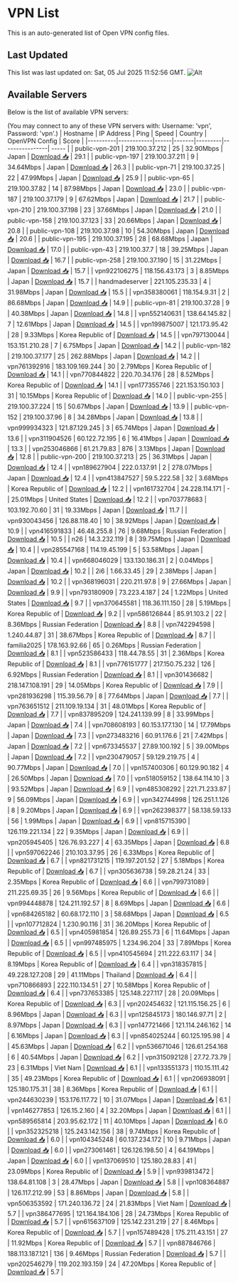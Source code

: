# VPN List

This is an auto-generated list of Open VPN config files.

## Last Updated

This list was last updated on: Sat, 05 Jul 2025 11:52:56 GMT.
![Alt](https://repobeats.axiom.co/api/embed/186b98318ef1479477931607c1ad7d823f12451f.svg "Repobeats analytics image")

## Available Servers

Below is the list of available VPN servers:

(You may connect to any of these VPN servers with: Username: 'vpn', Password: 'vpn'.)
| Hostname | IP Address | Ping | Speed | Country | OpenVPN Config | Score |
|----------|------------|------|-------|---------|----------------| ----- |
| public-vpn-201 | 219.100.37.212 | 25 | 32.90Mbps | Japan | [Download 📥](./configs/server_0_JP.ovpn) | 29.1 |
| public-vpn-197 | 219.100.37.211 | 9 | 34.64Mbps | Japan | [Download 📥](./configs/server_1_JP.ovpn) | 26.3 |
| public-vpn-71 | 219.100.37.25 | 22 | 47.99Mbps | Japan | [Download 📥](./configs/server_2_JP.ovpn) | 25.9 |
| public-vpn-65 | 219.100.37.82 | 14 | 87.98Mbps | Japan | [Download 📥](./configs/server_3_JP.ovpn) | 23.0 |
| public-vpn-187 | 219.100.37.179 | 9 | 67.62Mbps | Japan | [Download 📥](./configs/server_4_JP.ovpn) | 21.7 |
| public-vpn-210 | 219.100.37.198 | 23 | 37.66Mbps | Japan | [Download 📥](./configs/server_5_JP.ovpn) | 21.0 |
| public-vpn-158 | 219.100.37.123 | 33 | 20.66Mbps | Japan | [Download 📥](./configs/server_6_JP.ovpn) | 20.8 |
| public-vpn-108 | 219.100.37.98 | 10 | 54.30Mbps | Japan | [Download 📥](./configs/server_7_JP.ovpn) | 20.6 |
| public-vpn-195 | 219.100.37.195 | 28 | 68.68Mbps | Japan | [Download 📥](./configs/server_8_JP.ovpn) | 17.0 |
| public-vpn-43 | 219.100.37.7 | 18 | 39.25Mbps | Japan | [Download 📥](./configs/server_9_JP.ovpn) | 16.7 |
| public-vpn-258 | 219.100.37.190 | 15 | 31.22Mbps | Japan | [Download 📥](./configs/server_10_JP.ovpn) | 15.7 |
| vpn922106275 | 118.156.43.173 | 3 | 8.85Mbps | Japan | [Download 📥](./configs/server_11_JP.ovpn) | 15.7 |
| handmadeserver | 221.105.235.33 | 4 | 31.98Mbps | Japan | [Download 📥](./configs/server_12_JP.ovpn) | 15.5 |
| vpn358380061 | 118.154.9.31 | 2 | 86.68Mbps | Japan | [Download 📥](./configs/server_13_JP.ovpn) | 14.9 |
| public-vpn-81 | 219.100.37.28 | 9 | 40.38Mbps | Japan | [Download 📥](./configs/server_14_JP.ovpn) | 14.8 |
| vpn552140631 | 138.64.145.82 | 7 | 12.61Mbps | Japan | [Download 📥](./configs/server_15_JP.ovpn) | 14.5 |
| vpn199875007 | 121.173.95.42 | 28 | 9.33Mbps | Korea Republic of | [Download 📥](./configs/server_16_KR.ovpn) | 14.5 |
| vpn797130044 | 153.151.210.28 | 7 | 6.75Mbps | Japan | [Download 📥](./configs/server_17_JP.ovpn) | 14.2 |
| public-vpn-182 | 219.100.37.177 | 25 | 262.88Mbps | Japan | [Download 📥](./configs/server_18_JP.ovpn) | 14.2 |
| vpn761392916 | 183.109.169.244 | 30 | 2.79Mbps | Korea Republic of | [Download 📥](./configs/server_19_KR.ovpn) | 14.1 |
| vpn770844822 | 220.70.34.176 | 28 | 8.52Mbps | Korea Republic of | [Download 📥](./configs/server_20_KR.ovpn) | 14.1 |
| vpn177355746 | 221.153.150.103 | 31 | 10.15Mbps | Korea Republic of | [Download 📥](./configs/server_21_KR.ovpn) | 14.0 |
| public-vpn-255 | 219.100.37.224 | 15 | 50.67Mbps | Japan | [Download 📥](./configs/server_22_JP.ovpn) | 13.9 |
| public-vpn-152 | 219.100.37.96 | 8 | 34.28Mbps | Japan | [Download 📥](./configs/server_23_JP.ovpn) | 13.8 |
| vpn999934323 | 121.87.129.245 | 3 | 65.74Mbps | Japan | [Download 📥](./configs/server_24_JP.ovpn) | 13.6 |
| vpn311904526 | 60.122.72.195 | 6 | 16.41Mbps | Japan | [Download 📥](./configs/server_25_JP.ovpn) | 13.3 |
| vpn253046866 | 61.21.79.83 | 876 | 3.13Mbps | Japan | [Download 📥](./configs/server_26_JP.ovpn) | 12.8 |
| public-vpn-200 | 219.100.37.213 | 25 | 36.31Mbps | Japan | [Download 📥](./configs/server_27_JP.ovpn) | 12.4 |
| vpn189627904 | 222.0.137.91 | 2 | 278.07Mbps | Japan | [Download 📥](./configs/server_28_JP.ovpn) | 12.4 |
| vpn413847527 | 59.5.222.58 | 32 | 3.68Mbps | Korea Republic of | [Download 📥](./configs/server_29_KR.ovpn) | 12.2 |
| vpn161732704 | 24.228.114.171 | - | 25.01Mbps | United States | [Download 📥](./configs/server_30_US.ovpn) | 12.2 |
| vpn703778683 | 103.192.70.60 | 31 | 19.33Mbps | Japan | [Download 📥](./configs/server_31_JP.ovpn) | 11.7 |
| vpn930043456 | 126.88.118.40 | 10 | 38.92Mbps | Japan | [Download 📥](./configs/server_32_JP.ovpn) | 10.9 |
| vpn416591833 | 46.48.255.8 | 76 | 9.68Mbps | Russian Federation | [Download 📥](./configs/server_33_RU.ovpn) | 10.5 |
| n26 | 14.3.232.119 | 8 | 39.75Mbps | Japan | [Download 📥](./configs/server_34_JP.ovpn) | 10.4 |
| vpn285547168 | 114.19.45.199 | 5 | 53.58Mbps | Japan | [Download 📥](./configs/server_35_JP.ovpn) | 10.4 |
| vpn668046029 | 133.130.186.31 | 2 | 0.04Mbps | Japan | [Download 📥](./configs/server_36_JP.ovpn) | 10.2 |
| 2i6 | 1.66.33.45 | 29 | 2.38Mbps | Japan | [Download 📥](./configs/server_37_JP.ovpn) | 10.2 |
| vpn368196031 | 220.211.97.8 | 9 | 27.66Mbps | Japan | [Download 📥](./configs/server_38_JP.ovpn) | 9.9 |
| vpn793180909 | 73.223.4.187 | 24 | 1.22Mbps | United States | [Download 📥](./configs/server_39_US.ovpn) | 9.7 |
| vpn370645581 | 118.36.111.150 | 28 | 5.19Mbps | Korea Republic of | [Download 📥](./configs/server_40_KR.ovpn) | 9.2 |
| vpn586126844 | 85.91.103.2 | 22 | 8.36Mbps | Russian Federation | [Download 📥](./configs/server_41_RU.ovpn) | 8.8 |
| vpn742294598 | 1.240.44.87 | 31 | 38.67Mbps | Korea Republic of | [Download 📥](./configs/server_42_KR.ovpn) | 8.7 |
| familia2025 | 178.163.92.66 | 65 | 0.26Mbps | Russian Federation | [Download 📥](./configs/server_43_RU.ovpn) | 8.1 |
| vpn523586433 | 118.44.78.55 | 31 | 2.36Mbps | Korea Republic of | [Download 📥](./configs/server_44_KR.ovpn) | 8.1 |
| vpn776151777 | 217.150.75.232 | 126 | 6.92Mbps | Russian Federation | [Download 📥](./configs/server_45_RU.ovpn) | 8.1 |
| vpn301436682 | 218.147.108.191 | 29 | 14.05Mbps | Korea Republic of | [Download 📥](./configs/server_46_KR.ovpn) | 7.9 |
| vpn281936298 | 115.39.56.79 | 8 | 77.64Mbps | Japan | [Download 📥](./configs/server_47_JP.ovpn) | 7.7 |
| vpn763651512 | 211.109.19.134 | 31 | 48.01Mbps | Korea Republic of | [Download 📥](./configs/server_48_KR.ovpn) | 7.7 |
| vpn837895209 | 124.241.139.99 | 8 | 33.99Mbps | Japan | [Download 📥](./configs/server_49_JP.ovpn) | 7.4 |
| vpn708608193 | 60.153.177.130 | 14 | 17.79Mbps | Japan | [Download 📥](./configs/server_50_JP.ovpn) | 7.3 |
| vpn273483216 | 60.91.176.6 | 21 | 7.42Mbps | Japan | [Download 📥](./configs/server_51_JP.ovpn) | 7.2 |
| vpn673345537 | 27.89.100.192 | 5 | 39.00Mbps | Japan | [Download 📥](./configs/server_52_JP.ovpn) | 7.2 |
| vpn230479057 | 59.129.219.75 | 4 | 90.77Mbps | Japan | [Download 📥](./configs/server_53_JP.ovpn) | 7.0 |
| vpn157400306 | 60.129.90.182 | 4 | 26.50Mbps | Japan | [Download 📥](./configs/server_54_JP.ovpn) | 7.0 |
| vpn518059152 | 138.64.114.10 | 3 | 93.52Mbps | Japan | [Download 📥](./configs/server_55_JP.ovpn) | 6.9 |
| vpn485308292 | 221.71.233.87 | 9 | 56.09Mbps | Japan | [Download 📥](./configs/server_56_JP.ovpn) | 6.9 |
| vpn342744998 | 126.251.1.126 | 8 | 9.20Mbps | Japan | [Download 📥](./configs/server_57_JP.ovpn) | 6.9 |
| vpn262398377 | 58.138.59.133 | 56 | 1.99Mbps | Japan | [Download 📥](./configs/server_58_JP.ovpn) | 6.9 |
| vpn815715390 | 126.119.221.134 | 22 | 9.35Mbps | Japan | [Download 📥](./configs/server_59_JP.ovpn) | 6.9 |
| vpn205945405 | 126.76.93.227 | 4 | 63.35Mbps | Japan | [Download 📥](./configs/server_60_JP.ovpn) | 6.8 |
| vpn597062246 | 210.103.37.95 | 26 | 6.33Mbps | Korea Republic of | [Download 📥](./configs/server_61_KR.ovpn) | 6.7 |
| vpn821731215 | 119.197.201.52 | 27 | 5.18Mbps | Korea Republic of | [Download 📥](./configs/server_62_KR.ovpn) | 6.7 |
| vpn305636738 | 59.28.21.24 | 33 | 2.35Mbps | Korea Republic of | [Download 📥](./configs/server_63_KR.ovpn) | 6.6 |
| vpn799731089 | 211.225.69.35 | 26 | 9.56Mbps | Korea Republic of | [Download 📥](./configs/server_64_KR.ovpn) | 6.6 |
| vpn994448878 | 124.211.192.57 | 8 | 8.69Mbps | Japan | [Download 📥](./configs/server_65_JP.ovpn) | 6.6 |
| vpn684265182 | 60.68.172.110 | 3 | 58.68Mbps | Japan | [Download 📥](./configs/server_66_JP.ovpn) | 6.5 |
| vpn107712824 | 1.230.90.116 | 31 | 36.20Mbps | Korea Republic of | [Download 📥](./configs/server_67_KR.ovpn) | 6.5 |
| vpn405981854 | 126.89.255.73 | 6 | 11.64Mbps | Japan | [Download 📥](./configs/server_68_JP.ovpn) | 6.5 |
| vpn997485975 | 1.234.96.204 | 33 | 7.89Mbps | Korea Republic of | [Download 📥](./configs/server_69_KR.ovpn) | 6.5 |
| vpn410545694 | 211.222.63.117 | 34 | 8.19Mbps | Korea Republic of | [Download 📥](./configs/server_70_KR.ovpn) | 6.4 |
| vpn318357815 | 49.228.127.208 | 29 | 41.11Mbps | Thailand | [Download 📥](./configs/server_71_TH.ovpn) | 6.4 |
| vpn710866893 | 222.110.134.51 | 27 | 10.58Mbps | Korea Republic of | [Download 📥](./configs/server_72_KR.ovpn) | 6.4 |
| vpn737653385 | 125.148.227.117 | 28 | 20.09Mbps | Korea Republic of | [Download 📥](./configs/server_73_KR.ovpn) | 6.3 |
| vpn202454632 | 121.115.156.25 | 6 | 8.96Mbps | Japan | [Download 📥](./configs/server_74_JP.ovpn) | 6.3 |
| vpn125845173 | 180.146.97.71 | 2 | 8.97Mbps | Japan | [Download 📥](./configs/server_75_JP.ovpn) | 6.3 |
| vpn147721466 | 121.114.246.162 | 14 | 6.16Mbps | Japan | [Download 📥](./configs/server_76_JP.ovpn) | 6.3 |
| vpn854025244 | 60.125.195.98 | 4 | 45.63Mbps | Japan | [Download 📥](./configs/server_77_JP.ovpn) | 6.2 |
| vpn536671046 | 126.61.254.168 | 6 | 40.54Mbps | Japan | [Download 📥](./configs/server_78_JP.ovpn) | 6.2 |
| vpn315092128 | 27.72.73.79 | 23 | 6.31Mbps | Viet Nam | [Download 📥](./configs/server_79_VN.ovpn) | 6.1 |
| vpn133551373 | 110.15.111.42 | 35 | 49.23Mbps | Korea Republic of | [Download 📥](./configs/server_80_KR.ovpn) | 6.1 |
| vpn206938091 | 125.180.175.31 | 38 | 8.36Mbps | Korea Republic of | [Download 📥](./configs/server_81_KR.ovpn) | 6.1 |
| vpn244630239 | 153.176.117.72 | 10 | 31.07Mbps | Japan | [Download 📥](./configs/server_82_JP.ovpn) | 6.1 |
| vpn146277853 | 126.15.2.160 | 4 | 32.20Mbps | Japan | [Download 📥](./configs/server_83_JP.ovpn) | 6.1 |
| vpn589565814 | 203.95.62.172 | 11 | 40.10Mbps | Japan | [Download 📥](./configs/server_84_JP.ovpn) | 6.0 |
| vpn352325218 | 125.243.142.156 | 38 | 9.74Mbps | Korea Republic of | [Download 📥](./configs/server_85_KR.ovpn) | 6.0 |
| vpn104345248 | 60.137.234.172 | 10 | 9.71Mbps | Japan | [Download 📥](./configs/server_86_JP.ovpn) | 6.0 |
| vpn273061461 | 126.126.198.50 | 4 | 64.19Mbps | Japan | [Download 📥](./configs/server_87_JP.ovpn) | 6.0 |
| vpn137069510 | 125.180.28.83 | 41 | 23.09Mbps | Korea Republic of | [Download 📥](./configs/server_88_KR.ovpn) | 5.9 |
| vpn939813472 | 138.64.81.108 | 3 | 28.47Mbps | Japan | [Download 📥](./configs/server_89_JP.ovpn) | 5.8 |
| vpn108364887 | 126.117.212.99 | 53 | 8.86Mbps | Japan | [Download 📥](./configs/server_90_JP.ovpn) | 5.8 |
| vpn506353592 | 171.240.136.72 | 24 | 21.83Mbps | Viet Nam | [Download 📥](./configs/server_91_VN.ovpn) | 5.7 |
| vpn386477695 | 121.164.184.106 | 28 | 24.73Mbps | Korea Republic of | [Download 📥](./configs/server_92_KR.ovpn) | 5.7 |
| vpn615637109 | 125.142.231.219 | 27 | 8.46Mbps | Korea Republic of | [Download 📥](./configs/server_93_KR.ovpn) | 5.7 |
| vpn157489428 | 175.211.43.151 | 27 | 11.92Mbps | Korea Republic of | [Download 📥](./configs/server_94_KR.ovpn) | 5.7 |
| vpn887846766 | 188.113.187.121 | 136 | 9.46Mbps | Russian Federation | [Download 📥](./configs/server_95_RU.ovpn) | 5.7 |
| vpn202546279 | 119.202.193.159 | 24 | 47.20Mbps | Korea Republic of | [Download 📥](./configs/server_96_KR.ovpn) | 5.7 |
